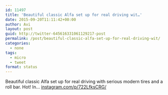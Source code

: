 ```yaml
---
id: 11497
title: 'Beautiful classic Alfa set up for real driving wit…'
date: 2015-09-20T11:11:42+00:00
author: Avi
layout: post
guid: http://twitter-645616331061129217-post
permalink: /post/beautiful-classic-alfa-set-up-for-real-driving-wit/
categories:
  - none
tags:
  - micro
  - tweet
format: status
---
```

Beautiful classic Alfa set up for real driving with serious modern tires and a roll bar. Hot! In… [instagram.com/p/722LfksCRG/](https://instagram.com/p/722LfksCRG/)